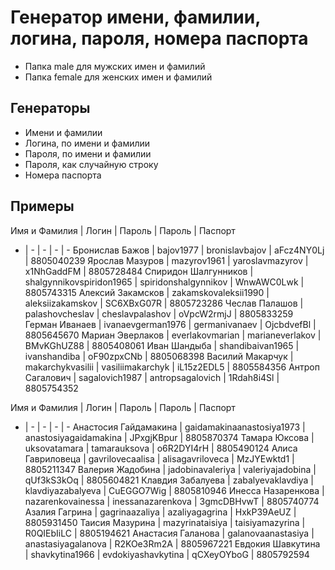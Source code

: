 # Генератор имени, фамилии, логина, пароля, номера паспорта

- Папка male для мужских имен и фамилий
- Папка female для женских имен и фамилий

## Генераторы

- Имени и фамилии
- Логина, по имени и фамилии
- Пароля, по имени и фамилии
- Пароля, как случайную строку
- Номера паспорта

## Примеры

Имя и Фамилия | Логин | Пароль | Пароль | Паспорт
- | - | - | - | -
Бронислав Бажов | bajov1977 | bronislavbajov | aFcz4NY0Lj | 8805040239
Ярослав Мазуров | mazyrov1961 | yaroslavmazyrov | x1NhGaddFM | 8805728484
Спиридон Шалгунников | shalgynnikovspiridon1965 | spiridonshalgynnikov | WnwAWC0Lwk | 8805743315
Алексий Закамсков | zakamskovaleksii1990 | aleksiizakamskov | SC6XBxG07R | 8805723286
Чеслав Палашов | palashovcheslav | cheslavpalashov | oVpcW2rmjJ | 8805833259
Герман Иванаев | ivanaevgerman1976 | germanivanaev | OjcbdvefBl | 8805645670
Мариан Эверлаков | everlakovmarian | marianeverlakov | BMvKGhUZ88 | 8805408061
Иван Шандыба | shandibaivan1965 | ivanshandiba | oF90zpxCNb | 8805068398
Василий Макарчук | makarchykvasilii | vasiliimakarchyk | iL15z2EDL5 | 8805584356
Антроп Сагалович | sagalovich1987 | antropsagalovich | 1Rdah8i4Sl | 8805754352

Имя и Фамилия | Логин | Пароль | Пароль | Паспорт
- | - | - | - | -
Анастосия Гайдамакина | gaidamakinaanastosiya1973 | anastosiyagaidamakina | JPxgjKBpur | 8805870374
Тамара Юксова | uksovatamara | tamarauksova | o6R2DYI4rH | 8805490124
Алиса Гавриловеца | gavrilovecaalisa | alisagavriloveca | MzJYEwktd1 | 8805211347
Валерия Жадобина | jadobinavaleriya | valeriyajadobina | qUf3kS3kOq | 8805604821
Клавдия Забалуева | zabalyevaklavdiya | klavdiyazabalyeva | CuEGGO7Wig | 8805810946
Инесса Назаренкова | nazarenkovainessa | inessanazarenkova | 3gmcDBHvwT | 8805740774
Азалия Гагрина | gagrinaazaliya | azaliyagagrina | HxkP39AeUZ | 8805931450
Таисия Мазурина | mazyrinataisiya | taisiyamazyrina | R0QIEbIiLC | 8805194621
Анастасия Галанова | galanovaanastasiya | anastasiyagalanova | R2KOe3Rm2A | 8805967221
Евдокия Шавкутина | shavkytina1966 | evdokiyashavkytina | qCXeyOYboG | 8805792594